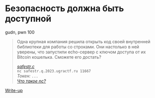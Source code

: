 # Безопасность должна быть доступной

gudn, pwn 100

> Одна крупная компания решила открыть код своей внутренней библиотеки для работы со строками. Они настолько в ней уверены, что запустили echo-сервер с ключом доступа от их Bitcoin кошелька. Сможете его достать?
>
> *[safestr.c](attachments/safestr.yaml)*  
> `nc safestr.q.2023.ugractf.ru 11667`  
> *Токен:* `...`  
> *[Что такое nc?](https://ru.wikipedia.org/wiki/Netcat)*

[Write-up](WRITEUP.md)
